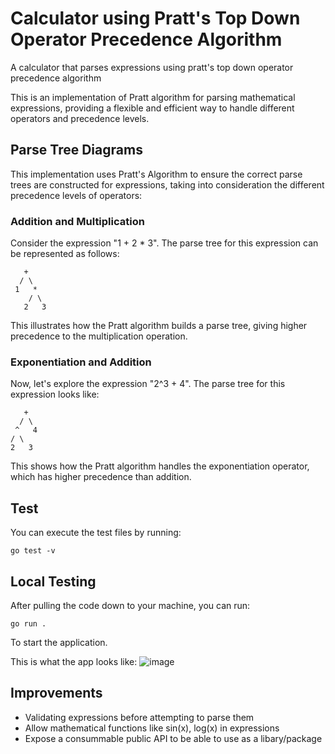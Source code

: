 # Calculator using Pratt's Top Down Operator Precedence Algorithm

A calculator that parses expressions using pratt's top down operator precedence algorithm

This is an implementation of Pratt algorithm for parsing mathematical expressions, providing a flexible and efficient way to handle different operators and precedence levels.

## Parse Tree Diagrams

This implementation uses Pratt's Algorithm to ensure the correct parse trees are constructed for expressions, taking into consideration the different precedence levels of operators:

### Addition and Multiplication

Consider the expression "1 + 2 * 3". The parse tree for this expression can be represented as follows:

```
   +
  / \
 1   *
    / \
   2   3
```

This illustrates how the Pratt algorithm builds a parse tree, giving higher precedence to the multiplication operation.

### Exponentiation and Addition

Now, let's explore the expression "2^3 + 4". The parse tree for this expression looks like:

```
   +
  / \
 ^   4
/ \
2   3
```

This shows how the Pratt algorithm handles the exponentiation operator, which has higher precedence than addition.

<!-- ## Features

- Support for basic arithmetic operations: addition, subtraction, multiplication, division.
- Exponentiation operator (`^`) for calculating powers.
- Easily extensible for adding new operators.
- Error handling for undefined variables and other parsing errors. -->

<!-- ## Installation

To use this calculator in your Golang project, you can import it as a package:

```go
import "github.com/yourusername/calculator"
```

If you haven't already, initialize your Go module:

```bash
go mod init yourmodule
```

Then run:

```bash
go get github.com/yourusername/calculator
```

## Usage

```go
package main

import (
	"fmt"
	"github.com/yourusername/calculator"
)

func main() {
	// Create a parser
	parser := calculator.CreateParser("3 + 4 * 2 / (1 - 5)^2")

	// Parse and calculate the result
	result := parser.Calculate()

	fmt.Println("Result:", result)
}
``` -->

## Test
You can execute the test files by running:

```
go test -v
```
## Local Testing
After pulling the code down to your machine, you can run:
```
go run .
```
To start the application. 

This is what the app looks like:
![image](https://github.com/Olusamimaths/go_pratt_calculator/assets/31919592/e3e7cd2a-d93b-4e6c-836f-db7d67027c54)


## Improvements
- Validating expressions before attempting to parse them
- Allow mathematical functions like sin(x), log(x) in expressions
- Expose a consummable public API to be able to use as a libary/package
<!-- ## Contributing

If you'd like to contribute to the development of this calculator, please follow these guidelines:

1. Fork the repository.
2. Create a new branch for your feature or bug fix.
3. Make your changes and submit a pull request.

## License

This project is licensed under the MIT License - see the [LICENSE](LICENSE) file for details. -->

